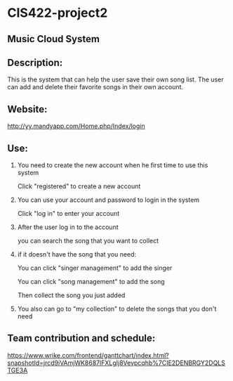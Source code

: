 # CIS422-project2

## Music Cloud System
 
## Description:
  This is the system that can help the user save their own song list. The user can add and delete their favorite songs in their own account.
  
## Website:
  http://yy.mandyapp.com/Home.php/Index/login
  
## Use:
  
 1. You need to create the new account when he first time to use this system
   
       Click "registered" to create a new account
   
 2. You can use your account and password to login in the system
   
       Click "log in" to enter your account
   
 3. After the user log in to the account
   
       you can search the song that you want to collect
   
 4. if it doesn't have the song that you need:
       
       You can click "singer management" to add the singer
               
       You can click "song management" to add the song
               
       Then collect the song you just added
               
 5. You also can go to "my collection" to delete the songs that you don't need
 
 ## Team contribution and schedule:
 https://www.wrike.com/frontend/ganttchart/index.html?snapshotId=jrcd9iVAmjWK8687lFXLgIj8Vevpcqhb%7CIE2DENBRGY2DQLSTGE3A
 

